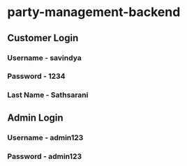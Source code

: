 # party-management-backend
## Customer Login
### Username - savindya
### Password - 1234
### Last Name - Sathsarani

## Admin Login
### Username - admin123
### Password - admin123
